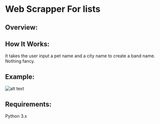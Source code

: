 # **Web Scrapper For lists**

## **Overview:**



## **How It Works:**

It takes the user input a pet name and a city name to create a band name. Nothing fancy.

## **Example:**

![alt text](https://github.com/Bosaif39/example-pics/blob/main/D_1.png?raw=true)

## **Requirements:**

Python 3.x
